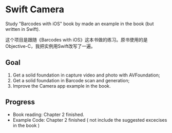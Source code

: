 Swift Camera
============

Study "Barcodes with iOS" book by made an example in the book (but written in Swift).

这个项目是跟随《Barcodes with iOS》这本书做的练习。原书使用的是Objective-C，我把实例用Swift改写了一遍。

Goal
----

1. Get a solid foundation in capture video and photo with AVFoundation;
2. Get a solid foundation in Barcode scan and generation;
3. Improve the Camera app example in the book.

Progress
--------

- Book reading: Chapter 2 finished.
- Example Code: Chapter 2 finished ( not include the suggested excecises in the book )
